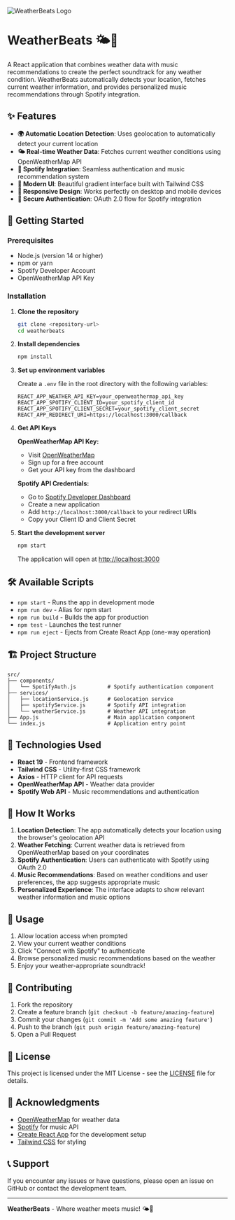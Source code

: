 ![WeatherBeats Logo](public/weatherbeats-logo.png)

# WeatherBeats 🌤️🎵

A React application that combines weather data with music recommendations to create the perfect soundtrack for any weather condition. WeatherBeats automatically detects your location, fetches current weather information, and provides personalized music recommendations through Spotify integration.

## ✨ Features

- **🌍 Automatic Location Detection**: Uses geolocation to automatically detect your current location
- **🌤️ Real-time Weather Data**: Fetches current weather conditions using OpenWeatherMap API
- **🎵 Spotify Integration**: Seamless authentication and music recommendation system
- **🎨 Modern UI**: Beautiful gradient interface built with Tailwind CSS
- **📱 Responsive Design**: Works perfectly on desktop and mobile devices
- **🔐 Secure Authentication**: OAuth 2.0 flow for Spotify integration

## 🚀 Getting Started

### Prerequisites

- Node.js (version 14 or higher)
- npm or yarn
- Spotify Developer Account
- OpenWeatherMap API Key

### Installation

1. **Clone the repository**
   ```bash
   git clone <repository-url>
   cd weatherbeats
   ```

2. **Install dependencies**
   ```bash
   npm install
   ```

3. **Set up environment variables**
   
   Create a `.env` file in the root directory with the following variables:
   ```env
   REACT_APP_WEATHER_API_KEY=your_openweathermap_api_key
   REACT_APP_SPOTIFY_CLIENT_ID=your_spotify_client_id
   REACT_APP_SPOTIFY_CLIENT_SECRET=your_spotify_client_secret
   REACT_APP_REDIRECT_URI=https://localhost:3000/callback
   ```

4. **Get API Keys**

   **OpenWeatherMap API Key:**
   - Visit [OpenWeatherMap](https://openweathermap.org/api)
   - Sign up for a free account
   - Get your API key from the dashboard

   **Spotify API Credentials:**
   - Go to [Spotify Developer Dashboard](https://developer.spotify.com/dashboard)
   - Create a new application
   - Add `http://localhost:3000/callback` to your redirect URIs
   - Copy your Client ID and Client Secret

5. **Start the development server**
   ```bash
   npm start
   ```

   The application will open at [http://localhost:3000](http://localhost:3000)

## 🛠️ Available Scripts

- `npm start` - Runs the app in development mode
- `npm run dev` - Alias for npm start
- `npm run build` - Builds the app for production
- `npm test` - Launches the test runner
- `npm run eject` - Ejects from Create React App (one-way operation)

## 🏗️ Project Structure

```
src/
├── components/
│   └── SpotifyAuth.js          # Spotify authentication component
├── services/
│   ├── locationService.js      # Geolocation service
│   ├── spotifyService.js       # Spotify API integration
│   └── weatherService.js       # Weather API integration
├── App.js                      # Main application component
└── index.js                    # Application entry point
```

## 🔧 Technologies Used

- **React 19** - Frontend framework
- **Tailwind CSS** - Utility-first CSS framework
- **Axios** - HTTP client for API requests
- **OpenWeatherMap API** - Weather data provider
- **Spotify Web API** - Music recommendations and authentication

## 🌟 How It Works

1. **Location Detection**: The app automatically detects your location using the browser's geolocation API
2. **Weather Fetching**: Current weather data is retrieved from OpenWeatherMap based on your coordinates
3. **Spotify Authentication**: Users can authenticate with Spotify using OAuth 2.0
4. **Music Recommendations**: Based on weather conditions and user preferences, the app suggests appropriate music
5. **Personalized Experience**: The interface adapts to show relevant weather information and music options

## 📱 Usage

1. Allow location access when prompted
2. View your current weather conditions
3. Click "Connect with Spotify" to authenticate
4. Browse personalized music recommendations based on the weather
5. Enjoy your weather-appropriate soundtrack!

## 🤝 Contributing

1. Fork the repository
2. Create a feature branch (`git checkout -b feature/amazing-feature`)
3. Commit your changes (`git commit -m 'Add some amazing feature'`)
4. Push to the branch (`git push origin feature/amazing-feature`)
5. Open a Pull Request

## 📄 License

This project is licensed under the MIT License - see the [LICENSE](LICENSE) file for details.

## 🙏 Acknowledgments

- [OpenWeatherMap](https://openweathermap.org/) for weather data
- [Spotify](https://developer.spotify.com/) for music API
- [Create React App](https://create-react-app.dev/) for the development setup
- [Tailwind CSS](https://tailwindcss.com/) for styling

## 📞 Support

If you encounter any issues or have questions, please open an issue on GitHub or contact the development team.

---

**WeatherBeats** - Where weather meets music! 🌤️🎵
